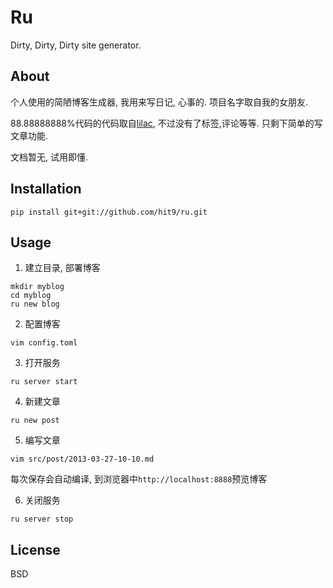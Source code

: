 Ru
==

Dirty, Dirty, Dirty site generator.

About
------

个人使用的简陋博客生成器, 我用来写日记, 心事的. 项目名字取自我的女朋友.

88.88888888%代码的代码取自[lilac](github.com/hit9/lilac), 不过没有了标签,评论等等.
只剩下简单的写文章功能.

文档暂无, 试用即懂.

Installation
-------------

    pip install git+git://github.com/hit9/ru.git

Usage
-----

1. 建立目录, 部署博客

  ```
  mkdir myblog
  cd myblog
  ru new blog
  ```

2. 配置博客

  ```
  vim config.toml
  ```

3. 打开服务

  ```
  ru server start
  ```

4. 新建文章

  ```
  ru new post
  ```

5. 编写文章

  ```
  vim src/post/2013-03-27-10-10.md
  ```

  每次保存会自动编译, 到浏览器中`http://localhost:8888`预览博客

6. 关闭服务

  ```
  ru server stop
  ```

License
--------

BSD
